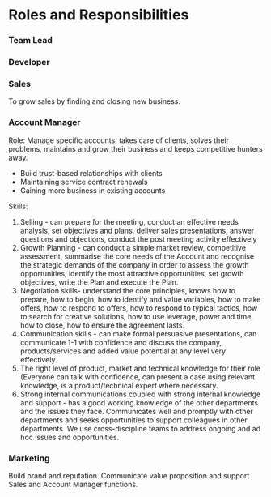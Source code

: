 # Roles and Responsibilities

### Team Lead

### Developer

### Sales
To grow sales by finding and closing new business. 

### Account Manager
Role: Manage specific accounts, takes care of clients, solves their problems, maintains and grow their business and keeps competitive hunters away.
* Build trust-based relationships with clients
* Maintaining service contract renewals
* Gaining more business in existing accounts

Skills:
1. Selling - can prepare for the meeting, conduct an effective needs analysis, set objectives and plans, deliver sales presentations, answer questions and objections, conduct the post meeting activity effectively
2. Growth Planning - can conduct a simple market review, competitive assessment, summarise the core needs of the Account and recognise the strategic demands of the company in order to assess the growth opportunities, identify the most attractive opportunities, set growth objectives, write the Plan and execute the Plan.
3. Negotiation skills- understand the core principles, knows how to prepare, how to begin, how to identify and value variables, how to make offers, how to respond to offers, how to respond to typical tactics, how to search for creative solutions, how to use leverage, power and time, how to close, how to ensure the agreement lasts.
4. Communication skills - can make formal persuasive presentations, can communicate 1-1 with confidence and discuss the company, products/services and added value potential at any level very effectively.
5. The right level of product, market and technical knowledge for their role (Everyone can talk with confidence, can present a case using relevant knowledge, is a product/technical expert where necessary.
6. Strong internal communications coupled with strong internal knowledge and support - has a good working knowledge of the other departments and the issues they face. Communicates well and promptly with other departments and seeks opportunities to support colleagues in other departments. We use cross-discipline teams to address ongoing and ad hoc issues and opportunities.

### Marketing
Build brand and reputation. Communicate value proposition and support Sales and Account Manager functions.











